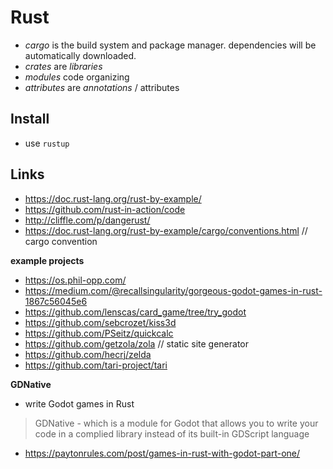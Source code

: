 # Rust

* _cargo_ is the build system and package manager. dependencies will be automatically downloaded.
* _crates_ are _libraries_
* _modules_ code organizing
* _attributes_ are _annotations_ / attributes

## Install
* use `rustup`

## Links
* https://doc.rust-lang.org/rust-by-example/
* https://github.com/rust-in-action/code
* http://cliffle.com/p/dangerust/
* https://doc.rust-lang.org/rust-by-example/cargo/conventions.html  // cargo convention

__example projects__
* https://os.phil-opp.com/
* https://medium.com/@recallsingularity/gorgeous-godot-games-in-rust-1867c56045e6
* https://github.com/lenscas/card_game/tree/try_godot
* https://github.com/sebcrozet/kiss3d
* https://github.com/PSeitz/quickcalc
* https://github.com/getzola/zola   // static site generator
* https://github.com/hecrj/zelda
* https://github.com/tari-project/tari

__GDNative__
* write Godot games in Rust
> GDNative - which is a module for Godot that allows you to write your code in a complied library instead of its built-in GDScript language
* https://paytonrules.com/post/games-in-rust-with-godot-part-one/
